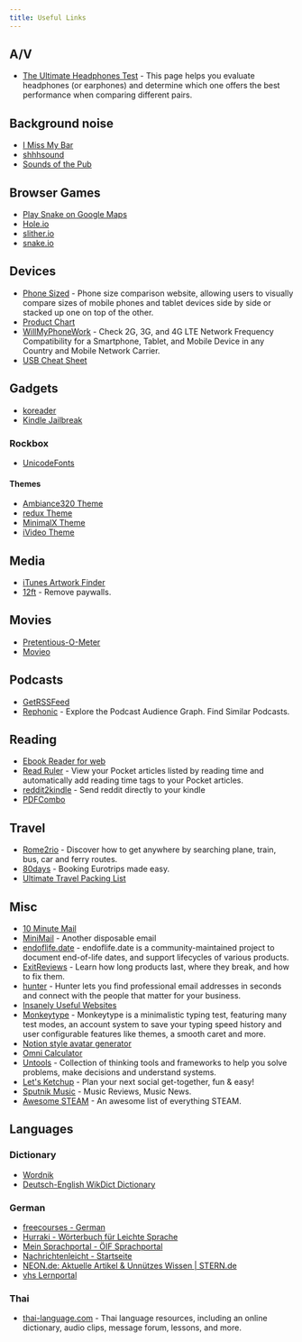 ```yaml
---
title: Useful Links
---
```


## A/V

- [The Ultimate Headphones Test](https://www.audiocheck.net/soundtests_headphones.php) - This page helps you evaluate headphones (or earphones) and determine which one offers the best performance when comparing different pairs.

## Background noise

- [I Miss My Bar](http://imissmybar.com/)
- [shhhsound](https://www.shhhsound.com/)
- [Sounds of the Pub](https://soundsofthepub.com/)

## Browser Games

- [Play Snake on Google Maps](https://snake.googlemaps.com/)
- [Hole.io](https://hole-io.com/)
- [slither.io](http://slither.io/)
- [snake.io](https://snake.io/)

## Devices

- [Phone Sized](https://phonesized.com/) - Phone size comparison website, allowing users to visually compare sizes of mobile phones and tablet devices side by side or stacked up one on top of the other.
- [Product Chart](https://www.productchart.com/)
- [WillMyPhoneWork](https://willmyphonework.net/) - Check 2G, 3G, and 4G LTE Network Frequency Compatibility for a Smartphone, Tablet, and Mobile Device in any Country and Mobile Network Carrier.
- [USB Cheat Sheet](https://fabiensanglard.net/usbcheat/index.html)

## Gadgets

- [koreader](https://github.com/koreader/koreader/wiki/Installation-on-Kobo-devices)
- [Kindle Jailbreak](https://www.mobileread.com/forums/showthread.php?t=323419)

### Rockbox

- [UnicodeFonts](https://www.rockbox.org/wiki/UnicodeFonts)

#### Themes

- [Ambiance320 Theme](http://themes.rockbox.org/index.php?themeid=2313&target=ipod6g)
- [redux Theme](http://themes.rockbox.org/index.php?themeid=2162&target=ipod6g)
- [MinimalX Theme](http://themes.rockbox.org/index.php?themeid=1962&target=ipod6g)
- [iVideo Theme](http://themes.rockbox.org/index.php?themeid=1309&target=ipod6g)

## Media

- [iTunes Artwork Finder](https://bendodson.com/projects/itunes-artwork-finder/)
- [12ft](https://12ft.io) - Remove paywalls.

## Movies

- [Pretentious-O-Meter](http://pretentious-o-meter.co.uk/)
- [Movieo](https://movieo.me/)

## Podcasts

- [GetRSSFeed](https://getrssfeed.com)
- [Rephonic](https://rephonic.com/graph) - Explore the Podcast Audience Graph. Find Similar Podcasts.

## Reading

- [Ebook Reader for web](https://www.loudreader.com/)
- [Read Ruler](https://readruler.com/) - View your Pocket articles listed by reading time and automatically add reading time tags to your Pocket articles.
- [reddit2kindle](https://reddit2kindle.com/) - Send reddit directly to your kindle
- [PDFCombo](https://apps.apple.com/us/app/pdfcombo/id1030461463?mt=12)

## Travel

- [Rome2rio](https://www.rome2rio.com/) - Discover how to get anywhere by searching plane, train, bus, car and ferry routes.
- [80days](https://eightydays.me/) - Booking Eurotrips made easy.
- [Ultimate Travel Packing List](https://www.budgetdirect.com.au/interactives/packinglist/)

## Misc

- [10 Minute Mail](https://10minutemail.com/)
- [MiniMail](https://minimail.eu.org/) - Another disposable email
- [endoflife.date](https://endoflife.date/) - endoflife.date is a community-maintained project to document end-of-life dates, and support lifecycles of various products.
- [ExitReviews](https://www.exitreviews.com/) - Learn how long products last, where they break, and how to fix them.
- [hunter](https://hunter.io) - Hunter lets you find professional email addresses in seconds and connect with the people that matter for your business.
- [Insanely Useful Websites](https://www.insanelyusefulwebsites.com/)
- [Monkeytype](https://monkeytype.com) - Monkeytype is a minimalistic typing test, featuring many test modes, an account system to save your typing speed history and user configurable features like themes, a smooth caret and more.
- [Notion style avatar generator](http://cvbox.org/)
- [Omni Calculator](https://www.omnicalculator.com)
- [Untools](https://untools.co/) - Collection of thinking tools and frameworks to help you solve problems, make decisions and understand systems.
- [Let's Ketchup](https://www.lets-ketchup.com/) - Plan your next social get-together, fun & easy!
- [Sputnik Music](https://www.sputnikmusic.com/) - Music Reviews, Music News.
- [Awesome STEAM](https://awesomesteam.org/) - An awesome list of everything STEAM.

## Languages

### Dictionary

- [Wordnik](https://www.wordnik.com/)
- [Deutsch-English WikDict Dictionary](https://www.wikdict.com/de-en/)

### German

- [freecourses - German](https://old.reddit.com/r/German/wiki/freecourses)
- [Hurraki - Wörterbuch für Leichte Sprache](https://hurraki.de/wiki/Hauptseite)
- [Mein Sprachportal - ÖIF Sprachportal](http://sprachportal.integrationsfonds.at/)
- [Nachrichtenleicht - Startseite](https://www.nachrichtenleicht.de/)
- [NEON.de: Aktuelle Artikel & Unnützes Wissen | STERN.de](https://www.stern.de/neon/)
- [vhs Lernportal](https://www.vhs-lernportal.de/wws/9.php#/wws/home.php)

### Thai

- [thai-language.com](http://thai-language.com/) - Thai language resources, including an online dictionary, audio clips, message forum, lessons, and more.
